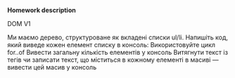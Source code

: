 **Homework description** 

DOM V1

Ми маємо дерево, структуроване як вкладені списки ul/li.
Напишіть код, який виведе кожен елемент списку в консоль:
Використовуйте цикл for..of
Вивести загальну кількість елементів у консоль
Витягнути текст із тегів чи записати текст, що міститься в кожному елементі в масиві — вивести цей масив у консоль